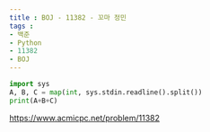 ```yaml
---
title : BOJ - 11382 - 꼬마 정민
tags :
- 백준
- Python
- 11382
- BOJ
---
```


```python
import sys
A, B, C = map(int, sys.stdin.readline().split())
print(A+B+C)
```

https://www.acmicpc.net/problem/11382